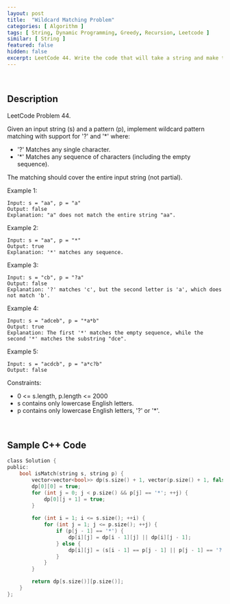 ```yaml
---
layout: post
title:  "Wildcard Matching Problem"
categories: [ Algorithm ]
tags: [ String, Dynamic Programming, Greedy, Recursion, Leetcode ]
similar: [ String ]
featured: false
hidden: false
excerpt: LeetCode 44. Write the code that will take a string and make this conversion given a number of rows.
---
```


<br />

## Description

LeetCode Problem 44. 

Given an input string (s) and a pattern (p), implement wildcard pattern matching with support for '?' and '*' where:

* '?' Matches any single character.
* '*' Matches any sequence of characters (including the empty sequence).

The matching should cover the entire input string (not partial).
 

Example 1:
```
Input: s = "aa", p = "a"
Output: false
Explanation: "a" does not match the entire string "aa".
```

Example 2:
```
Input: s = "aa", p = "*"
Output: true
Explanation: '*' matches any sequence.
```

Example 3:
```
Input: s = "cb", p = "?a"
Output: false
Explanation: '?' matches 'c', but the second letter is 'a', which does not match 'b'.
```

Example 4:
```
Input: s = "adceb", p = "*a*b"
Output: true
Explanation: The first '*' matches the empty sequence, while the second '*' matches the substring "dce".
```

Example 5:
```
Input: s = "acdcb", p = "a*c?b"
Output: false
```

Constraints:

* 0 <= s.length, p.length <= 2000
* s contains only lowercase English letters.
* p contains only lowercase English letters, '?' or '*'.

<br />

## Sample C++ Code


```c
class Solution {
public:
    bool isMatch(string s, string p) {
        vector<vector<bool>> dp(s.size() + 1, vector(p.size() + 1, false));
        dp[0][0] = true;
        for (int j = 0; j < p.size() && p[j] == '*'; ++j) {
            dp[0][j + 1] = true;
        }
        
        for (int i = 1; i <= s.size(); ++i) {
            for (int j = 1; j <= p.size(); ++j) {
                if (p[j - 1] == '*') {
                    dp[i][j] = dp[i - 1][j] || dp[i][j - 1];
                } else {
                    dp[i][j] = (s[i - 1] == p[j - 1] || p[j - 1] == '?') && dp[i - 1][j - 1];
                }
            }
        }

        return dp[s.size()][p.size()];
    }
};
```
